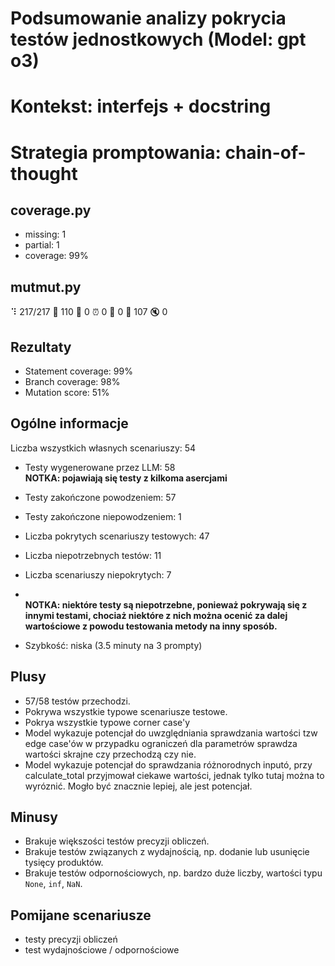 # Podsumowanie analizy pokrycia testów jednostkowych (Model: gpt o3)
# Kontekst: interfejs + docstring
# Strategia promptowania: chain-of-thought

## coverage.py
- missing: 1
- partial: 1
- coverage: 99%

## mutmut.py
⠹ 217/217  🎉 110 🫥 0  ⏰ 0  🤔 0  🙁 107  🔇 0

## Rezultaty
- Statement coverage: 99%
- Branch coverage: 98%
- Mutation score: 51%

## Ogólne informacje

Liczba wszystkich własnych scenariuszy: 54

- Testy wygenerowane przez LLM: 58
<br/> <strong>NOTKA: pojawiają się testy z kilkoma asercjami</strong>
- Testy zakończone powodzeniem: 57
- Testy zakończone niepowodzeniem: 1


- Liczba pokrytych scenariuszy testowych: 47
- Liczba niepotrzebnych testów: 11
- Liczba scenariuszy niepokrytych: 7
- <br/><strong>NOTKA: niektóre testy są niepotrzebne, ponieważ pokrywają się z innymi testami, chociaż niektóre z nich można ocenić za dalej wartościowe z powodu testowania metody na inny sposób.</strong>
- Szybkość: niska (3.5 minuty na 3 prompty)

## Plusy

- 57/58 testów przechodzi.
- Pokrywa wszystkie typowe scenariusze testowe.
- Pokrya wszystkie typowe corner case'y
- Model wykazuje potencjał do uwzględniania sprawdzania wartości tzw edge case'ów w przypadku ograniczeń dla parametrów sprawdza wartości skrajne czy przechodzą czy nie.
- Model wykazuje potencjał do sprawdzania różnorodnych inputó, przy calculate_total przyjmował ciekawe wartości, jednak tylko tutaj można to wyróznić. Mogło być znacznie lepiej, ale jest potencjał.

## Minusy

- Brakuje większości testów precyzji obliczeń.
- Brakuje testów związanych z wydajnością, np. dodanie lub usunięcie tysięcy produktów.
- Brakuje testów odpornościowych, np. bardzo duże liczby, wartości typu `None`, `inf`, `NaN`.

## Pomijane scenariusze

- testy precyzji obliczeń
- test wydajnościowe / odpornościowe

